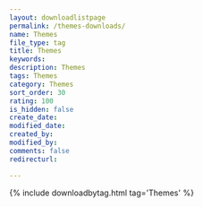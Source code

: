 ```yaml
---
layout: downloadlistpage
permalink: /themes-downloads/
name: Themes
file_type: tag
title: Themes
keywords:
description: Themes
tags: Themes
category: Themes
sort_order: 30
rating: 100
is_hidden: false
create_date:
modified_date:
created_by:
modified_by:
comments: false
redirecturl:

---
```

 {% include downloadbytag.html tag='Themes' %}
